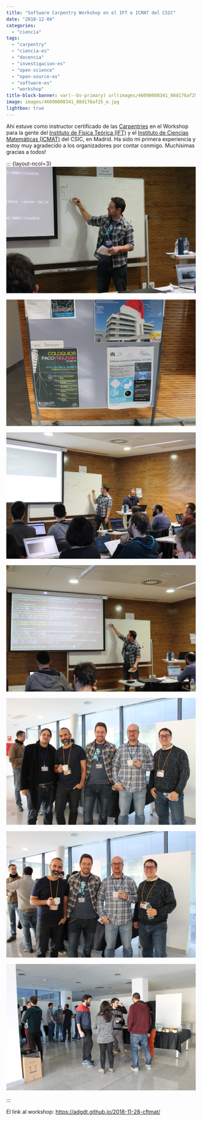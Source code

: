 ```yaml
---
title: "Software Carpentry Workshop en el IFT e ICMAT del CSIC"
date: "2018-12-04"
categories: 
  - "ciencia"
tags: 
  - "carpentry"
  - "ciencia-es"
  - "docencia"
  - "investigacion-es"
  - "open-science"
  - "open-source-es"
  - "software-es"
  - "workshop"
title-block-banner: var(--bs-primary) url(images/46090008341_88d176af25_o.jpg) 50% 50% 
image: images/46090008341_88d176af25_o.jpg
lightbox: true
---
```


Ahí estuve como instructor certificado de las [Carpentries](https://carpentries.org) en el Workshop para la gente del [Instituto de Física Teórica (IFT)](https://www.ift.uam-csic.es) y el [Instituto de Ciencias Matemáticas (ICMAT)](https://www.icmat.es) del CSIC, en Madrid. Ha sido mi primera experiencia y estoy muy agradecido a los organizadores por contar conmigo. Muchísimas gracias a todos!

::: {layout-ncol=3}
![](images/31151095947_3d8ba127e6_o.jpg)

![](images/45203371315_f3fca5fd63_o.jpg)

![](images/46090007931_d747ab7742_o.jpg)

![](images/46090008341_88d176af25_o.jpg)

![](images/45178240665_65b5eb0b92_o.jpg)

![](images/46090008891_74a7ec65d5_o.jpg)

![](images/31151097007_098cdba995_o.jpg)

:::

El link al workshop: https://adgdt.github.io/2018-11-28-cftmat/
